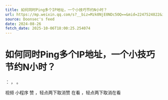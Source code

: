 ```yaml
---
title: 如何同时Ping多个IP地址，一个小技巧节约N小时？
url: https://mp.weixin.qq.com/s?__biz=Mzk0NjE0NDc5OQ==&mid=2247524822&idx=2&sn=44ec83e5b3837691223ed0c44534b78e
source: Doonsec's feed
date: 2024-08-26
fetch_date: 2025-10-06T18:00:25.254074
---
```


# 如何同时Ping多个IP地址，一个小技巧节约N小时？

：
，
。

视频
小程序
赞
，轻点两下取消赞
在看
，轻点两下取消在看